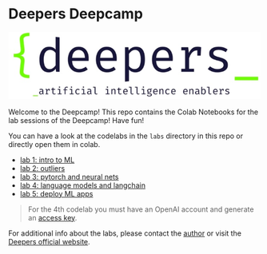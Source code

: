 # Deepers Deepcamp
![deep](https://raw.githubusercontent.com/alessiodevoto/deepers/main/images/deepers_white_back.jpg)

Welcome to the Deepcamp!
This repo contains the Colab Notebooks for the lab sessions of the Deepcamp! Have fun! 

You can have a look at the codelabs in the `labs` directory in this repo or directly open them in colab.

- [lab 1: intro to ML](https://colab.research.google.com/drive/1_J57B6K0g826QZrzow9HgGl_VddvDfWS?usp=share_link)
- [lab 2: outliers](https://colab.research.google.com/drive/1Y3lK3olnCtNtsxzYWsMbYsTjZ93eKZQg?usp=sharing)
- [lab 3: pytorch and neural nets](https://colab.research.google.com/drive/1uqxSaYPMT-l66b-OK_Wv-ps3e6_aWxWd?usp=sharing)
- [lab 4: language models and langchain](https://colab.research.google.com/drive/12WH1gwRMgUYebXx9iHzW82G9bgFOtxim?usp=sharing)
- [lab 5: deploy ML apps](https://colab.research.google.com/drive/1HQdHND-nv_9behbsHO1fKON_5KAf3Lbn?usp=sharing)

> For the 4th codelab you must have an OpenAI account and generate an [access key](https://platform.openai.com/account/api-keys).  


For additional info about the labs, please contact the [author](https://alessiodevoto.github.io) or visit the [Deepers official website](https://www.deepers.ai/).




